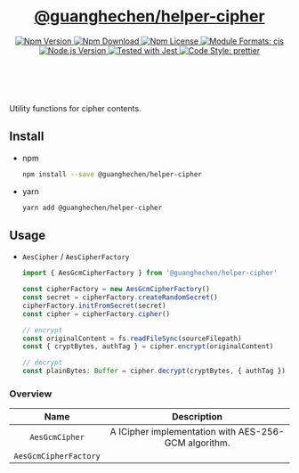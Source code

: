 <header>
  <h1 align="center">
    <a href="https://github.com/guanghechen/node-scaffolds/tree/@guanghechen/helper-cipher@5.0.0/packages/helper-cipher#readme">@guanghechen/helper-cipher</a>
  </h1>
  <div align="center">
    <a href="https://www.npmjs.com/package/@guanghechen/helper-cipher">
      <img
        alt="Npm Version"
        src="https://img.shields.io/npm/v/@guanghechen/helper-cipher.svg"
      />
    </a>
    <a href="https://www.npmjs.com/package/@guanghechen/helper-cipher">
      <img
        alt="Npm Download"
        src="https://img.shields.io/npm/dm/@guanghechen/helper-cipher.svg"
      />
    </a>
    <a href="https://www.npmjs.com/package/@guanghechen/helper-cipher">
      <img
        alt="Npm License"
        src="https://img.shields.io/npm/l/@guanghechen/helper-cipher.svg"
      />
    </a>
    <a href="#install">
      <img
        alt="Module Formats: cjs"
        src="https://img.shields.io/badge/module_formats-cjs-green.svg"
      />
    </a>
    <a href="https://github.com/nodejs/node">
      <img
        alt="Node.js Version"
        src="https://img.shields.io/node/v/@guanghechen/helper-cipher"
      />
    </a>
    <a href="https://github.com/facebook/jest">
      <img
        alt="Tested with Jest"
        src="https://img.shields.io/badge/tested_with-jest-9c465e.svg"
      />
    </a>
    <a href="https://github.com/prettier/prettier">
      <img
        alt="Code Style: prettier"
        src="https://img.shields.io/badge/code_style-prettier-ff69b4.svg?style=flat-square"
      />
    </a>
  </div>
</header>
<br/>

Utility functions for cipher contents.


## Install

* npm

  ```bash
  npm install --save @guanghechen/helper-cipher
  ```

* yarn

  ```bash
  yarn add @guanghechen/helper-cipher
  ```

## Usage

* `AesCipher` / `AesCipherFactory`

  ```typescript
  import { AesGcmCipherFactory } from '@guanghechen/helper-cipher'

  const cipherFactory = new AesGcmCipherFactory()
  const secret = cipherFactory.createRandomSecret()
  cipherFactory.initFromSecret(secret)
  const cipher = cipherFactory.cipher()

  // encrypt
  const originalContent = fs.readFileSync(sourceFilepath)
  const { cryptBytes, authTag } = cipher.encrypt(originalContent)

  // decrypt
  const plainBytes: Buffer = cipher.decrypt(cryptBytes, { authTag })
  ```



### Overview

Name                  | Description
:--------------------:|:----------------------------:
`AesGcmCipher`        | A ICipher implementation with AES-256-GCM algorithm.
`AesGcmCipherFactory` |


[homepage]: https://github.com/guanghechen/node-scaffolds/tree/@guanghechen/helper-cipher@5.0.0/packages/helper-cipher#readme
